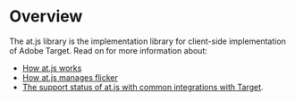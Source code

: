# Overview

The at.js library is the implementation library for client-side implementation of Adobe Target. Read on for more information about:

* [How at.js works](how-atjs-works.md)
* [How at.js manages flicker](manage-flicker-with-atjs.md)
* [The support status of at.js with common integrations with Target](target-atjs-integrations.md).
